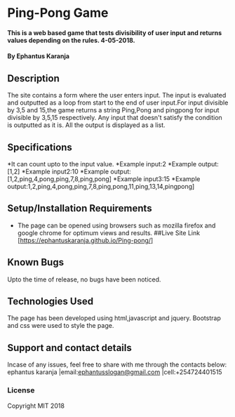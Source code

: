 # Ping-Pong Game
#### This is a web based game that tests divisibility of user input and returns values depending on the rules. 4-05-2018.
#### By **Ephantus Karanja**
## Description
The site contains a form where the user enters input. The input is evaluated and outputted as a loop from start to the end of user input.For input divisible by 3,5 and 15,the game returns a string Ping,Pong and pingpong for input divisible by 3,5,15 respectively. Any input that doesn't satisfy the condition is outputted as it is. All the output is displayed as a list.
## Specifications
*It can count upto to the input value.
    *Example input:2
    *Example output:[1,2]
    *Example input2:10
    *Example output:[1,2,ping,4,pong,ping,7,8,ping,pong]
    *Example input3:15
    *Example output:1,2,ping,4,pong,ping,7,8,ping,pong,11,ping,13,14,pingpong]

## Setup/Installation Requirements
* The page can be opened using browsers such as mozilla firefox and google chrome for optimum views and results.
##Live Site Link
[https://ephantuskaranja.github.io/Ping-pong/]

## Known Bugs
Upto the time of release, no bugs have been noticed.
## Technologies Used
The page has been developed using html,javascript and jquery. Bootstrap and css were used to style the page.
## Support and contact details
Incase of any issues, feel free to share with me through the contacts below:
ephantus karanja |email:ephantusslogan@gmail.com |cell:+254724401515
### License
Copyright MIT 2018 
